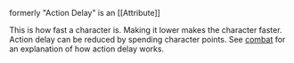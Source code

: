 formerly "Action Delay"
is an [[Attribute]]

This is how fast a character is. Making it lower makes the character faster. Action delay can be reduced by spending character points. See [combat](https://github.com/harleydutton/Tabula-Rasa/blob/develop/tabula-rasa.md#combat) for an explanation of how action delay works.
